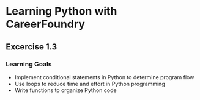 # Learning Python with CareerFoundry

## Excercise 1.3

### Learning Goals
- Implement conditional statements in Python to determine program flow
- Use loops to reduce time and effort in Python programming
- Write functions to organize Python code
